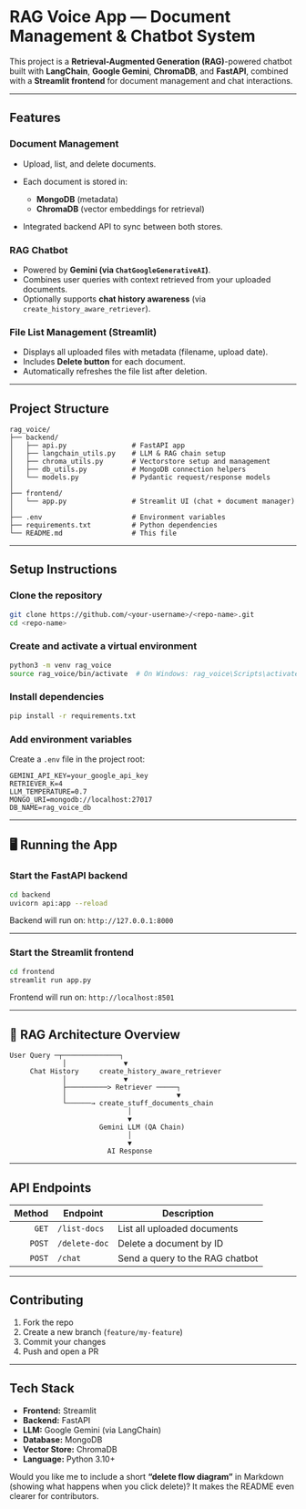 # RAG Voice App — Document Management & Chatbot System

This project is a **Retrieval-Augmented Generation (RAG)**-powered chatbot built with **LangChain**, **Google Gemini**, **ChromaDB**, and **FastAPI**, combined with a **Streamlit frontend** for document management and chat interactions.

---

## Features

### Document Management

* Upload, list, and delete documents.
* Each document is stored in:

  * **MongoDB** (metadata)
  * **ChromaDB** (vector embeddings for retrieval)
* Integrated backend API to sync between both stores.

### RAG Chatbot

* Powered by **Gemini (via `ChatGoogleGenerativeAI`)**.
* Combines user queries with context retrieved from your uploaded documents.
* Optionally supports **chat history awareness** (via `create_history_aware_retriever`).

### File List Management (Streamlit)

* Displays all uploaded files with metadata (filename, upload date).
* Includes **Delete button** for each document.
* Automatically refreshes the file list after deletion.

---

## Project Structure

```
rag_voice/
├── backend/
│   ├── api.py                # FastAPI app
│   ├── langchain_utils.py    # LLM & RAG chain setup
│   ├── chroma_utils.py       # Vectorstore setup and management
│   ├── db_utils.py           # MongoDB connection helpers
│   └── models.py             # Pydantic request/response models
│
├── frontend/
│   └── app.py                # Streamlit UI (chat + document manager)
│
├── .env                      # Environment variables
├── requirements.txt          # Python dependencies
└── README.md                 # This file
```

---

## Setup Instructions

### Clone the repository

```bash
git clone https://github.com/<your-username>/<repo-name>.git
cd <repo-name>
```

### Create and activate a virtual environment

```bash
python3 -m venv rag_voice
source rag_voice/bin/activate  # On Windows: rag_voice\Scripts\activate
```

### Install dependencies

```bash
pip install -r requirements.txt
```

### Add environment variables

Create a `.env` file in the project root:

```env
GEMINI_API_KEY=your_google_api_key
RETRIEVER_K=4
LLM_TEMPERATURE=0.7
MONGO_URI=mongodb://localhost:27017
DB_NAME=rag_voice_db
```

---

## 🖥️ Running the App

### Start the FastAPI backend

```bash
cd backend
uvicorn api:app --reload
```

Backend will run on: `http://127.0.0.1:8000`

---

### Start the Streamlit frontend

```bash
cd frontend
streamlit run app.py
```

Frontend will run on: `http://localhost:8501`


---

## 🧠 RAG Architecture Overview

```
User Query ─┬──────────────┐
             │              ▼
     Chat History     create_history_aware_retriever
             │              ▼
             ├──────────> Retriever ─────┐
             │                           ▼
             └──────→ create_stuff_documents_chain
                             │
                             ▼
                      Gemini LLM (QA Chain)
                             │
                             ▼
                        AI Response
```

---

## API Endpoints

| Method | Endpoint      | Description                     |
| -----: | ------------- | ------------------------------- |
|  `GET` | `/list-docs`  | List all uploaded documents     |
| `POST` | `/delete-doc` | Delete a document by ID         |
| `POST` | `/chat`       | Send a query to the RAG chatbot |

---

## Contributing

1. Fork the repo
2. Create a new branch (`feature/my-feature`)
3. Commit your changes
4. Push and open a PR 

---

## Tech Stack

* **Frontend:** Streamlit
* **Backend:** FastAPI
* **LLM:** Google Gemini (via LangChain)
* **Database:** MongoDB
* **Vector Store:** ChromaDB
* **Language:** Python 3.10+

Would you like me to include a short **“delete flow diagram”** in Markdown (showing what happens when you click delete)? It makes the README even clearer for contributors.
